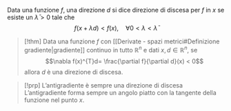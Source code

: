 Data una funzione $f$, una direzione $d$ si dice direzione di discesa per $f$ in $x$ se esiste un $\bar{\lambda}>0$ tale che 
$$f(x+\lambda d)<f(x),\quad \forall 0<\lambda<\bar {\lambda}$$
>[!thm]
>Data una funzione $f$ con [[Derivate - spazi metrici#Definizione gradiente|gradiente]] continuo in tutto $\mathbb{R}^{n}$ e dati $x,d\in \mathbb{R}^{n}$, se 
>$$\nabla f(x)^{T}d= \frac{\partial f}{\partial d}(x)  < 0$$
>allora $d$ è una direzione di discesa.

>[!prp] L’antigradiente è sempre una direzione di discesa
>L’antigradiente forma sempre un angolo piatto con la tangente della funzione nel punto $x$.

